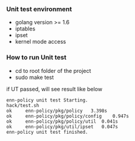 ### Unit test environment
* golang version >= 1.6
* iptables
* ipset
* kernel mode access

### How to run Unit test
 * cd to root folder of the project
 * sudo make test
 
 if UT passed, will see result like below
 ```
 enn-policy unit test Starting.
 hack/test.sh
 ok  	enn-policy/pkg/policy	3.398s
 ok  	enn-policy/pkg/policy/config	0.947s
 ok  	enn-policy/pkg/policy/util	0.041s
 ok  	enn-policy/pkg/util/ipset	0.047s
 enn-policy unit test finished.

 ```